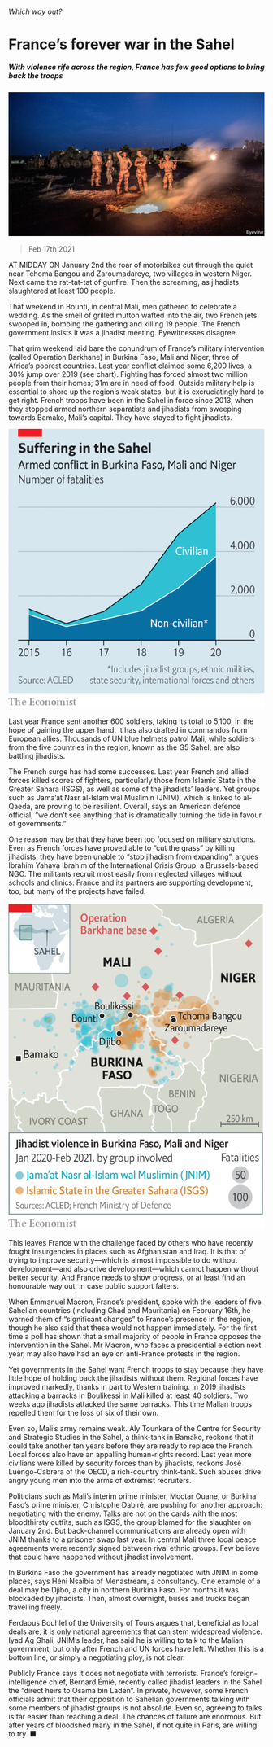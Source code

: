 ###### Which way out?

# France’s forever war in the Sahel 

##### With violence rife across the region, France has few good options to bring back the troops 

![image](images/20210220_map002.jpg) 

> Feb 17th 2021 


AT MIDDAY ON January 2nd the roar of motorbikes cut through the quiet near Tchoma Bangou and Zaroumadareye, two villages in western Niger. Next came the rat-tat-tat of gunfire. Then the screaming, as jihadists slaughtered at least 100 people.


That weekend in Bounti, in central Mali, men gathered to celebrate a wedding. As the smell of grilled mutton wafted into the air, two French jets swooped in, bombing the gathering and killing 19 people. The French government insists it was a jihadist meeting. Eyewitnesses disagree.



That grim weekend laid bare the conundrum of France’s military intervention (called Operation Barkhane) in Burkina Faso, Mali and Niger, three of Africa’s poorest countries. Last year conflict claimed some 6,200 lives, a 30% jump over 2019 (see chart). Fighting has forced almost two million people from their homes; 31m are in need of food. Outside military help is essential to shore up the region’s weak states, but it is excruciatingly hard to get right. French troops have been in the Sahel in force since 2013, when they stopped armed northern separatists and jihadists from sweeping towards Bamako, Mali’s capital. They have stayed to fight jihadists.

![image](images/20210220_MAC749.png) 



Last year France sent another 600 soldiers, taking its total to 5,100, in the hope of gaining the upper hand. It has also drafted in commandos from European allies. Thousands of UN blue helmets patrol Mali, while soldiers from the five countries in the region, known as the G5 Sahel, are also battling jihadists.


The French surge has had some successes. Last year French and allied forces killed scores of fighters, particularly those from Islamic State in the Greater Sahara (ISGS), as well as some of the jihadists’ leaders. Yet groups such as Jama’at Nasr al-Islam wal Muslimin (JNIM), which is linked to al-Qaeda, are proving to be resilient. Overall, says an American defence official, “we don’t see anything that is dramatically turning the tide in favour of governments.”


One reason may be that they have been too focused on military solutions. Even as French forces have proved able to “cut the grass” by killing jihadists, they have been unable to “stop jihadism from expanding”, argues Ibrahim Yahaya Ibrahim of the International Crisis Group, a Brussels-based NGO. The militants recruit most easily from neglected villages without schools and clinics. France and its partners are supporting development, too, but many of the projects have failed.

![image](images/20210220_MAM905.png) 



This leaves France with the challenge faced by others who have recently fought insurgencies in places such as Afghanistan and Iraq. It is that of trying to improve security—which is almost impossible to do without development—and also drive development—which cannot happen without better security. And France needs to show progress, or at least find an honourable way out, in case public support falters.


When Emmanuel Macron, France’s president, spoke with the leaders of five Sahelian countries (including Chad and Mauritania) on February 16th, he warned them of “significant changes” to France’s presence in the region, though he also said that these would not happen immediately. For the first time a poll has shown that a small majority of people in France opposes the intervention in the Sahel. Mr Macron, who faces a presidential election next year, may also have had an eye on anti-France protests in the region.


Yet governments in the Sahel want French troops to stay because they have little hope of holding back the jihadists without them. Regional forces have improved markedly, thanks in part to Western training. In 2019 jihadists attacking a barracks in Boulikessi in Mali killed at least 40 soldiers. Two weeks ago jihadists attacked the same barracks. This time Malian troops repelled them for the loss of six of their own.


Even so, Mali’s army remains weak. Aly Tounkara of the Centre for Security and Strategic Studies in the Sahel, a think-tank in Bamako, reckons that it could take another ten years before they are ready to replace the French. Local forces also have an appalling human-rights record. Last year more civilians were killed by security forces than by jihadists, reckons José Luengo-Cabrera of the OECD, a rich-country think-tank. Such abuses drive angry young men into the arms of extremist recruiters.


Politicians such as Mali’s interim prime minister, Moctar Ouane, or Burkina Faso’s prime minister, Christophe Dabiré, are pushing for another approach: negotiating with the enemy. Talks are not on the cards with the most bloodthirsty outfits, such as ISGS, the group blamed for the slaughter on January 2nd. But back-channel communications are already open with JNIM thanks to a prisoner swap last year. In central Mali three local peace agreements were recently signed between rival ethnic groups. Few believe that could have happened without jihadist involvement.


In Burkina Faso the government has already negotiated with JNIM in some places, says Héni Nsaibia of Menastream, a consultancy. One example of a deal may be Djibo, a city in northern Burkina Faso. For months it was blockaded by jihadists. Then, almost overnight, buses and trucks began travelling freely.


Ferdaous Bouhlel of the University of Tours argues that, beneficial as local deals are, it is only national agreements that can stem widespread violence. Iyad Ag Ghali, JNIM’s leader, has said he is willing to talk to the Malian government, but only after French and UN forces have left. Whether this is a bottom line, or simply a negotiating ploy, is not clear.


Publicly France says it does not negotiate with terrorists. France’s foreign-intelligence chief, Bernard Émié, recently called jihadist leaders in the Sahel the “direct heirs to Osama bin Laden”. In private, however, some French officials admit that their opposition to Sahelian governments talking with some members of jihadist groups is not absolute. Even so, agreeing to talks is far easier than reaching a deal. The chances of failure are enormous. But after years of bloodshed many in the Sahel, if not quite in Paris, are willing to try. ■

